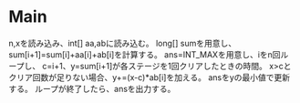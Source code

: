 # Main
n,xを読み込み、int[] aa,abに読み込む。
long[] sumを用意し、sum[i+1]=sum[i]+aa[i]+ab[i]を計算する。
ans=INT\_MAXを用意し、iをn回ループし、
c=i+1、y=sum[i+1]が各ステージを1回クリアしたときの時間。
x>cとクリア回数が足りない場合、y+=(x-c)*ab[i]を加える。
ansをyの最小値で更新する。
ループが終了したら、ansを出力する。
